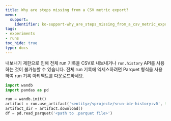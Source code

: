 ```yaml
---
title: Why are steps missing from a CSV metric export?
menu:
  support:
    identifier: ko-support-why_are_steps_missing_from_a_csv_metric_export
tags:
- experiments
- runs
toc_hide: true
type: docs
---
```


내보내기 제한으로 인해 전체 run 기록을 CSV로 내보내거나 `run.history` API를 사용하는 것이 불가능할 수 있습니다. 전체 run 기록에 엑세스하려면 Parquet 형식을 사용하여 run 기록 아티팩트를 다운로드하세요.

```python
import wandb
import pandas as pd

run = wandb.init()
artifact = run.use_artifact('<entity>/<project>/<run-id>-history:v0', type='wandb-history')
artifact_dir = artifact.download()
df = pd.read_parquet('<path to .parquet file>')
```
